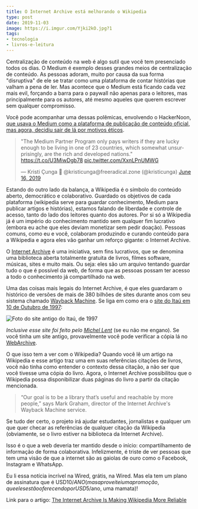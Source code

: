 ```yaml
---
title: O Internet Archive está melhorando o Wikipedia
type: post
date: 2019-11-03
image: https://i.imgur.com/Yjki2kO.jpg?1
tags:
- tecnologia
- livros-e-leitura
---
```


Centralização de conteúdo na web é algo sutil que você tem presenciado todos os dias. O Medium é exemplo desses grandes meios de centralização de conteúdo. As pessoas adoram, muito por causa da sua forma "disruptiva" de ele se tratar como uma plataforma de contar histórias que valham a pena de ler. Mas acontece que o Medium está ficando cada vez mais evil, forçando a barra para o paywall não apenas para o leitores, mas principalmente para os autores, até mesmo aqueles que querem escrever sem qualquer compromisso. 

Você pode acompanhar uma dessas polêmicas, envolvendo o HackerNoon, [que usava o Medium como a plataforma de publicação de conteúdo oficial, mas agora, decidiu sair de lá por motivos éticos](https://hackernoon.com/about-removing-medium-from-hackernoon-com-7c72353ba6e).

<blockquote class="twitter-tweet"><p lang="en" dir="ltr">&quot;The Medium Partner Program only pays writers if they are lucky enough to be living in one of 23 countries, which somewhat unsurprisingly, are the rich and developed nations.&quot; <a href="https://t.co/U3MiwDgb78">https://t.co/U3MiwDgb78</a> <a href="https://t.co/XxnLPnUMWG">pic.twitter.com/XxnLPnUMWG</a></p>&mdash; Kristi Çunga 🚩 @kristicunga@freeradical.zone (@kristicunga) <a href="https://twitter.com/kristicunga/status/1140230628245495808?ref_src=twsrc%5Etfw">June 16, 2019</a></blockquote> <script async src="https://platform.twitter.com/widgets.js" charset="utf-8"></script>

Estando do outro lado da balança, a Wikipedia é o símbolo do conteúdo aberto, democrático e colaborativo. Guardado os objetivos de cada plataforma (wikipedia serve para guardar conhecimento, Medium para publicar artigos e histórias), estamos falando de liberdade e controle de acesso, tanto do lado dos leitores quanto dos autores. Por si só a Wikipedia já é um império do conhecimento mantido sem qualquer fim lucrativo (embora eu ache que eles deviam monetizar sem pedir doação). Pessoas comuns, como eu e você, colaboram produzindo e curando conteúdo para a Wikipedia e agora eles vão ganhar um reforço gigante: o Internet Archive.

O [Internet Archive](https://archive.org/index.php) é uma iniciativa, sem fins lucrativos, que se denomina uma biblioteca aberta totalmente gratuita de livros, filmes software, músicas, sites e muito mais. Ou seja: eles são um arquivo tentando guardar tudo o que é possível da web, de forma que as pessoas possam ter acesso a todo o conhecimento já compartilhado na web. 

Uma das coisas mais legais do Internet Archive, é que eles guardaram o histórico de versões de mais de 380 bilhões de sites durante anos com seu sistema chamado [Wayback Machine](https://archive.org/web/). Se liga em como era o [site do Itaú em 10 de Outubro de 1997](https://web.archive.org/web/19971010125332/http://www.itau.com.br/):

![Foto do site antigo do Itaú, de 1997](https://i.imgur.com/ZmWQfWR.png)

_Inclusive esse site foi feito pelo [Michel Lent](https://twitter.com/lent)_ (se eu não me engano).
Se você tinha um site antigo, provavelmente você pode verificar a cópia lá no [WebArchive](https://web.archive.org/).

O que isso tem a ver com o Wikipedia? 
Quando você lê um artigo na Wikipedia e esse artigo traz uma em suas referências citações de livros, você não tinha como entender o contexto dessa citação, a não ser que você tivesse uma cópia do livro. Agora, o Internet Archive possibilitou que o Wikipedia possa disponibilizar duas páginas do livro a partir da citação mencionada.

> “Our goal is to be a library that’s useful and reachable by more people,” says Mark Graham, director of the Internet Archive's Wayback Machine service.

Se tudo der certo, o projeto irá ajudar estudantes, jornalistas e qualquer um que quer checar as referências de qualquer citação da Wikipedia (obviamente, se o livro estiver na biblioteca da Internet Archive).

Isso é o que a web deveria ter mantido desde o início: compartilhamento de informação de forma colaborativa. Infelizmente, é triste de ver pessoas que tem uma visão de que a internet são as gaiolas de ouro como o Facebook, Instagram e WhatsApp. 

Eu li essa notícia incrível na Wired, grátis, na Wired. Mas ela tem um plano de assinatura que é USD$10/ANO (mas aproveitei uma promoção, que eles estão oferecendo por USD$5/ano, uma mamata)! 

Link para o artigo: [The Internet Archive Is Making Wikipedia More Reliable](https://www.wired.com/story/internet-archive-wikipedia-more-reliable/)